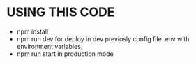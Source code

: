 # USING THIS CODE

- npm install
- npm run dev for deploy in dev previosly config file .env with environment variables.
- npm run start in production mode
